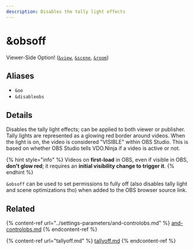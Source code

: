 ```yaml
---
description: Disables the tally light effects
---
```


# \&obsoff

Viewer-Side Option! ([`&view`](../view-parameters/view.md), [`&scene`](../view-parameters/scene.md), [`&room`](../../general-settings/room.md))

## Aliases

* `&oo`
* `&disableobs`

## Details

Disables the tally light effects; can be applied to both viewer or publisher. Tally lights are represented as a glowing red border around videos. When the light is on, the video is considered "VISIBLE" within OBS Studio. This is based on whether OBS Studio tells VDO.Ninja if a video is active or not.

{% hint style="info" %}
Videos on **first-load** in OBS, even if visible in OBS, **don't glow red**; it requires an **initial visibility change to trigger it**.
{% endhint %}

`&obsoff` can be used to set permissions to fully off (also disables tally light and scene optimizations tho) when added to the OBS browser source link.

## Related

{% content-ref url="../settings-parameters/and-controlobs.md" %}
[and-controlobs.md](../settings-parameters/and-controlobs.md)
{% endcontent-ref %}

{% content-ref url="tallyoff.md" %}
[tallyoff.md](tallyoff.md)
{% endcontent-ref %}
